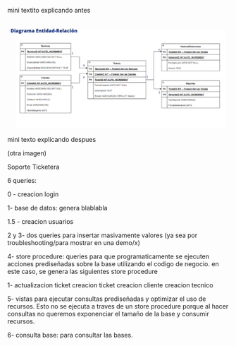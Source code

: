 
mini textito explicando antes 

![alt text](image.png)

mini texto explicando despues

(otra imagen)

Soporte Ticketera

6 queries:

0 - creacion login

1- base de datos: genera blablabla

1.5 - creacion usuarios

2 y 3- dos queries para insertar masivamente valores (ya sea por troubleshooting/para mostrar en una demo/x)

4- store procedure: queries para que programaticamente se ejecuten acciones prediseñadas sobre la base utilizando el codigo de negocio. en este caso, se genera las siguientes store procedure

1- actualizacion ticket
creacion ticket
creacion cliente
creacion tecnico

5- vistas para ejecutar consultas prediseñadas y optimizar el uso de recursos. Esto no se ejecuta a traves de un store procedure porque al hacer consultas no queremos exponenciar el tamaño de la base y consumir recursos.

6- consulta base: para consultar las bases.